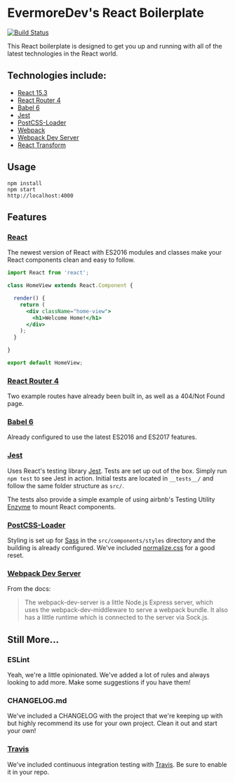 # EvermoreDev's React Boilerplate
[![Build Status](https://travis-ci.org/EvermoreDev/react-boilerplate.svg?branch=master)](https://travis-ci.org/EvermoreDev/react-boilerplate) 

This React boilerplate is designed to get you up and running with all of the latest technologies in the React world.

## Technologies include:

* [React 15.3](https://github.com/facebook/react)
* [React Router 4](https://react-router.now.sh)
* [Babel 6](https://babeljs.io)
* [Jest](https://facebook.github.io/jest/docs/getting-started.html)
* [PostCSS-Loader](https://github.com/postcss/postcss-loader)
* [Webpack](https://webpack.github.io)
* [Webpack Dev Server](https://webpack.github.io/docs/webpack-dev-server.html)
* [React Transform](https://github.com/gaearon/react-transform-hmr)

## Usage

```
npm install
npm start
http://localhost:4000
```

## Features

### [React](https://github.com/facebook/react)

The newest version of React with ES2016 modules and classes make your React components clean and easy to follow.

```jsx
import React from 'react';

class HomeView extends React.Component {

  render() {
    return (
      <div className="home-view">
        <h1>Welcome Home!</h1>
      </div>
    );
  }

}

export default HomeView;
```

### [React Router 4](https://react-router.now.sh)

Two example routes have already been built in, as well as a 404/Not Found page.

### [Babel 6](http://babeljs.io)

Already configured to use the latest ES2016 and ES2017 features.

### [Jest](https://facebook.github.io/jest/docs/getting-started.html)

Uses React's testing library [Jest](https://facebook.github.io/jest/docs/getting-started.html). Tests are set up out of the box. Simply run `npm test` to see Jest in action. Initial tests are located in `__tests__/` and follow the same folder structure as `src/`.

The tests also provide a simple example of using airbnb's Testing Utility [Enzyme](http://airbnb.io/enzyme/index.html) to mount React components.

### [PostCSS-Loader](https://github.com/postcss/postcss-loader)

Styling is set up for [Sass](http://sass-lang.com/) in the `src/components/styles` directory and the building is already configured. We've included [normalize.css](https://github.com/necolas/normalize.css/) for a good reset.

### [Webpack Dev Server](http://webpack.github.io/docs/webpack-dev-server.html)

From the docs:

> The webpack-dev-server is a little Node.js Express server, which uses the webpack-dev-middleware to serve a webpack bundle. It also has a little runtime which is connected to the server via Sock.js.

## Still More...

### ESLint

Yeah, we're a little opinionated. We've added a lot of rules and always looking to add more. Make some suggestions if you have them!

### CHANGELOG.md

We've included a CHANGELOG with the project that we're keeping up with but highly recommend its use for your own project. Clean it out and start your own!

### [Travis](https://docs.travis-ci.com/)

We've included continuous integration testing with [Travis](https://docs.travis-ci.com/). Be sure to enable it in your repo.
